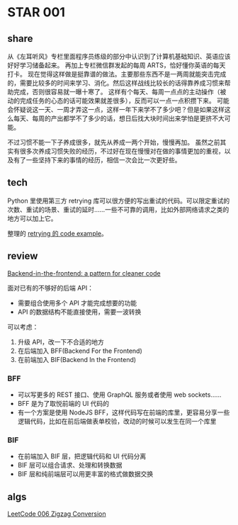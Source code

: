 # STAR 001

## share

从《左耳听风》专栏里面程序员练级的部分中认识到了计算机基础知识、英语应该好好学习储备起来。
再加上专栏微信群发起的每周 ARTS，恰好懂你英语的每天打卡。
现在觉得这样做是挺靠谱的做法。主要那些东西不是一两周就能突击完成的，需要比较多的时间来学习、消化。然后这样战线比较长的话得靠养成习惯来帮助完成，否则很容易就一曝十寒了。
这样有个每天、每周一点点的主动操作（被动的完成任务的心态的话可能效果就差很多），反而可以一点一点积攒下来。
可能会怀疑说这一天、一周才弄这一点，这样一年下来学不了多少吧？但是如果这样这么每天、每周的产出都学不了多少的话，想日后找大块时间出来学怕是更挤不大可能。

不过习惯不能一下子养成很多，就先从养成一两个开始，慢慢再加。
虽然之前其实有很多次养成习惯失败的经历，不过好在现在慢慢对在做的事情更加的重视，以及有了一些坚持下来的事情的经历，相信一次会比一次更好些。

## tech

Python 里使用第三方 retrying 库可以很方便的写出重试的代码。可以限定重试的次数、重试的场景、重试的延时……一些不可靠的调用，比如外部网络请求之类的地方可以加上它。

整理的 [retrying 的 code example](https://github.com/binderclip/code-snippets-python/tree/master/packages/retrying_sp)。

## review

[Backend-in-the-frontend: a pattern for cleaner code](https://hackernoon.com/frontend-in-the-backend-a-pattern-for-cleaner-code-b497c92d0b49)

面对已有的不够好的后端 API：

- 需要组合使用多个 API 才能完成想要的功能
- API 的数据结构不能直接使用，需要一波转换

可以考虑：

1. 升级 API，改一下不合适的地方
2. 在后端加入 BFF(Backend For the Frontend)
3. 在前端加入 BIF(Backend In the Frontend)

### BFF

- 可以写更多的 REST 接口、使用 GraphQL 服务或者使用 web sockets……
- BFF 是为了取悦前端的 UI 代码的
- 有一个方案是使用 NodeJS BFF，这样代码写在前端的库里，更容易分享一些逻辑代码，比如在前后端做表单校验，改动的时候可以发生在同一个库里

### BIF

- 在前端加入 BIF 层，把逻辑代码和 UI 代码分离
- BIF 层可以组合请求、处理和转换数据
- BIF 层和纯前端层可以用更丰富的格式做数据交换

## algs

[LeetCode 006 Zigzag Conversion](https://github.com/binderclip/code-snippets-alg/tree/master/leetcode/006-zigzag-conversion)
